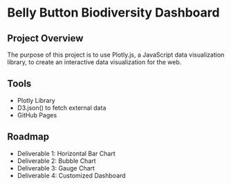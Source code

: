 # Belly Button Biodiversity Dashboard

## Project Overview

The purpose of this project is to use Plotly.js, a JavaScript data visualization library, to create an interactive data visualization for the web. 

## Tools 

- Plotly Library
- D3.json() to fetch external data
- GitHub Pages

## Roadmap

- Deliverable 1: Horizontal Bar Chart
- Deliverable 2: Bubble Chart
- Deliverable 3: Gauge Chart
- Deliverable 4: Customized Dashboard



